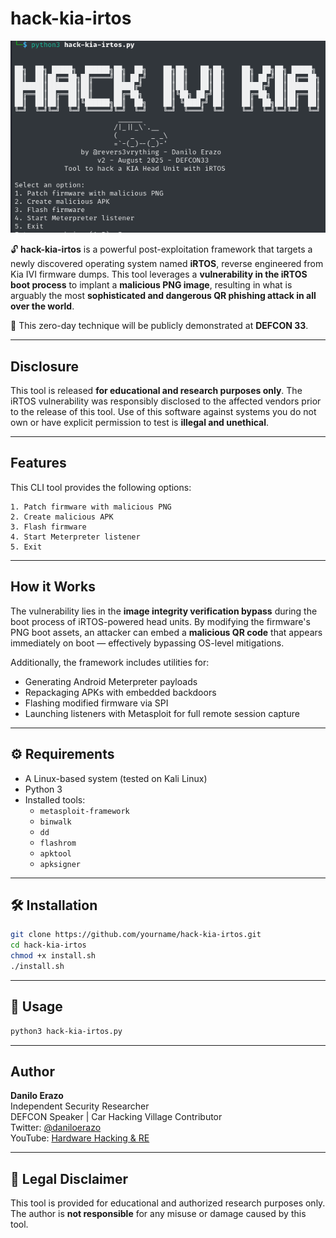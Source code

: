 # hack-kia-irtos

![alt text](tool-image.png)

🔓 **hack-kia-irtos** is a powerful post-exploitation framework that targets a newly discovered operating system named **iRTOS**, reverse engineered from Kia IVI firmware dumps. This tool leverages a **vulnerability in the iRTOS boot process** to implant a **malicious PNG image**, resulting in what is arguably the most **sophisticated and dangerous QR phishing attack in all over the world**.

👾 This zero-day technique will be publicly demonstrated at **DEFCON 33**.

---

## Disclosure

This tool is released **for educational and research purposes only**. The iRTOS vulnerability was responsibly disclosed to the affected vendors prior to the release of this tool. Use of this software against systems you do not own or have explicit permission to test is **illegal and unethical**.

---

## Features

This CLI tool provides the following options:

```
1. Patch firmware with malicious PNG
2. Create malicious APK
3. Flash firmware
4. Start Meterpreter listener
5. Exit
```

---

## How it Works

The vulnerability lies in the **image integrity verification bypass** during the boot process of iRTOS-powered head units. By modifying the firmware's PNG boot assets, an attacker can embed a **malicious QR code** that appears immediately on boot — effectively bypassing OS-level mitigations.

Additionally, the framework includes utilities for:

- Generating Android Meterpreter payloads
- Repackaging APKs with embedded backdoors
- Flashing modified firmware via SPI
- Launching listeners with Metasploit for full remote session capture

---

## ⚙️ Requirements

- A Linux-based system (tested on Kali Linux)
- Python 3
- Installed tools:
  - `metasploit-framework`
  - `binwalk`
  - `dd`
  - `flashrom`
  - `apktool`
  - `apksigner`

---

## 🛠️ Installation

```bash
git clone https://github.com/yourname/hack-kia-irtos.git
cd hack-kia-irtos
chmod +x install.sh
./install.sh
```

---

## 🚀 Usage

```bash
python3 hack-kia-irtos.py
```

---

## Author

**Danilo Erazo**  
Independent Security Researcher  
DEFCON Speaker | Car Hacking Village Contributor  
Twitter: [@daniloerazo](https://x.com/revers3vrything)  
YouTube: [Hardware Hacking & RE](https://www.youtube.com/@revers3everything)

---

## 🧷 Legal Disclaimer

This tool is provided for educational and authorized research purposes only.  
The author is **not responsible** for any misuse or damage caused by this tool.
